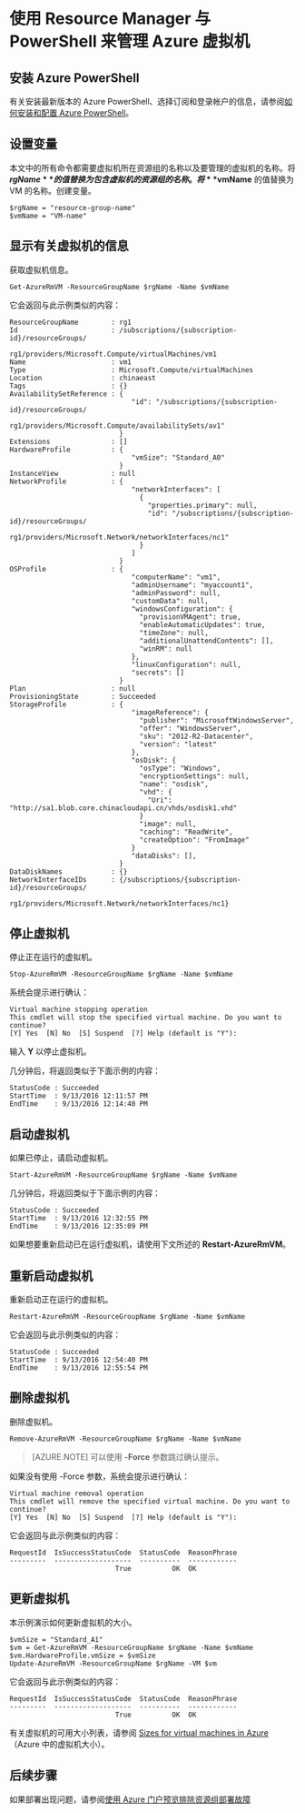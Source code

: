 <properties
	pageTitle="使用 Resource Manager 和 PowerShell 管理 VM | Azure"
	description="使用 Azure Resource Manager 与 PowerShell 来管理虚拟机。"
	services="virtual-machines-windows"
	documentationCenter=""
	authors="davidmu1"
	manager="timlt"
	editor=""
	tags="azure-resource-manager"/>  


<tags
	ms.service="virtual-machines-windows"
	ms.workload="na"
	ms.tgt_pltfrm="vm-windows"
	ms.devlang="na"
	ms.topic="article"
	ms.date="09/27/2016"
	wacn.date="03/28/2017"
	ms.author="davidmu"/>  


# 使用 Resource Manager 与 PowerShell 来管理 Azure 虚拟机

## 安装 Azure PowerShell
 
有关安装最新版本的 Azure PowerShell、选择订阅和登录帐户的信息，请参阅[如何安装和配置 Azure PowerShell](https://docs.microsoft.com/powershell/azureps-cmdlets-docs)。

## 设置变量

本文中的所有命令都需要虚拟机所在资源组的名称以及要管理的虚拟机的名称。将 **$rgName** 的值替换为包含虚拟机的资源组的名称。将 **$vmName** 的值替换为 VM 的名称。创建变量。

    $rgName = "resource-group-name"
    $vmName = "VM-name"

## 显示有关虚拟机的信息

获取虚拟机信息。
  
    Get-AzureRmVM -ResourceGroupName $rgName -Name $vmName

它会返回与此示例类似的内容：

    ResourceGroupName        : rg1
    Id                       : /subscriptions/{subscription-id}/resourceGroups/
                               rg1/providers/Microsoft.Compute/virtualMachines/vm1
    Name                     : vm1
    Type                     : Microsoft.Compute/virtualMachines
    Location                 : chinaeast
    Tags                     : {}
    AvailabilitySetReference : {
                                  "id": "/subscriptions/{subscription-id}/resourceGroups/
                                  rg1/providers/Microsoft.Compute/availabilitySets/av1"
                               }
    Extensions               : []
    HardwareProfile          : {
                                  "vmSize": "Standard_A0"
                               }
    InstanceView             : null
    NetworkProfile           : {
                                  "networkInterfaces": [
                                    {
                                      "properties.primary": null,
                                      "id": "/subscriptions/{subscription-id}/resourceGroups/
                                      rg1/providers/Microsoft.Network/networkInterfaces/nc1"
                                    }
                                  ]
                               }
    OSProfile                : {
                                  "computerName": "vm1",
                                  "adminUsername": "myaccount1",
                                  "adminPassword": null,
                                  "customData": null,
                                  "windowsConfiguration": {
                                    "provisionVMAgent": true,
                                    "enableAutomaticUpdates": true,
                                    "timeZone": null,
                                    "additionalUnattendContents": [],
                                    "winRM": null
                                  },
                                  "linuxConfiguration": null,
                                  "secrets": []
                               }
    Plan                     : null
    ProvisioningState        : Succeeded
    StorageProfile           : {
                                  "imageReference": {
                                    "publisher": "MicrosoftWindowsServer",
                                    "offer": "WindowsServer",
                                    "sku": "2012-R2-Datacenter",
                                    "version": "latest"
                                  },
                                  "osDisk": {
                                    "osType": "Windows",
                                    "encryptionSettings": null,
                                    "name": "osdisk",
                                    "vhd": {
                                      "Uri": "http://sa1.blob.core.chinacloudapi.cn/vhds/osdisk1.vhd"
                                    }
                                    "image": null,
                                    "caching": "ReadWrite",
                                    "createOption": "FromImage"
                                  }
                                  "dataDisks": [],
                               }
    DataDiskNames            : {}
    NetworkInterfaceIDs      : {/subscriptions/{subscription-id}/resourceGroups/
                                rg1/providers/Microsoft.Network/networkInterfaces/nc1}

## 停止虚拟机

停止正在运行的虚拟机。

    Stop-AzureRmVM -ResourceGroupName $rgName -Name $vmName

系统会提示进行确认：

    Virtual machine stopping operation
    This cmdlet will stop the specified virtual machine. Do you want to continue?
    [Y] Yes  [N] No  [S] Suspend  [?] Help (default is "Y"):
        
输入 **Y** 以停止虚拟机。

几分钟后，将返回类似于下面示例的内容：

    StatusCode : Succeeded
    StartTime  : 9/13/2016 12:11:57 PM
    EndTime    : 9/13/2016 12:14:40 PM

## 启动虚拟机

如果已停止，请启动虚拟机。

    Start-AzureRmVM -ResourceGroupName $rgName -Name $vmName

几分钟后，将返回类似于下面示例的内容：

    StatusCode : Succeeded
    StartTime  : 9/13/2016 12:32:55 PM
    EndTime    : 9/13/2016 12:35:09 PM

如果想要重新启动已在运行虚拟机，请使用下文所述的 **Restart-AzureRmVM**。

## 重新启动虚拟机

重新启动正在运行的虚拟机。

    Restart-AzureRmVM -ResourceGroupName $rgName -Name $vmName

它会返回与此示例类似的内容：

    StatusCode : Succeeded
    StartTime  : 9/13/2016 12:54:40 PM
    EndTime    : 9/13/2016 12:55:54 PM

## 删除虚拟机

删除虚拟机。

    Remove-AzureRmVM -ResourceGroupName $rgName -Name $vmName

> [AZURE.NOTE] 可以使用 **-Force** 参数跳过确认提示。

如果没有使用 -Force 参数，系统会提示进行确认：

    Virtual machine removal operation
    This cmdlet will remove the specified virtual machine. Do you want to continue?
    [Y] Yes  [N] No  [S] Suspend  [?] Help (default is "Y"):

它会返回与此示例类似的内容：

    RequestId  IsSuccessStatusCode  StatusCode  ReasonPhrase
    ---------  -------------------  ----------  ------------
                              True          OK  OK

## 更新虚拟机

本示例演示如何更新虚拟机的大小。
        
    $vmSize = "Standard_A1"
    $vm = Get-AzureRmVM -ResourceGroupName $rgName -Name $vmName
    $vm.HardwareProfile.vmSize = $vmSize
    Update-AzureRmVM -ResourceGroupName $rgName -VM $vm
    
它会返回与此示例类似的内容：

    RequestId  IsSuccessStatusCode  StatusCode  ReasonPhrase
    ---------  -------------------  ----------  ------------
                              True          OK  OK
                              
有关虚拟机的可用大小列表，请参阅 [Sizes for virtual machines in Azure](/documentation/articles/virtual-machines-windows-sizes/)（Azure 中的虚拟机大小）。

## 后续步骤

如果部署出现问题，请参阅[使用 Azure 门户预览排除资源组部署故障](/documentation/articles/resource-manager-deployment-operations/)

<!---HONumber=Mooncake_Quality_Review_1202_2016-->